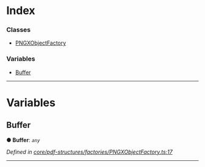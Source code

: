 

# Index

### Classes

* [PNGXObjectFactory](../classes/_core_pdf_structures_factories_pngxobjectfactory_.pngxobjectfactory.md)

### Variables

* [Buffer](_core_pdf_structures_factories_pngxobjectfactory_.md#buffer)

---

# Variables

<a id="buffer"></a>

##  Buffer

**● Buffer**: *`any`*

*Defined in [core/pdf-structures/factories/PNGXObjectFactory.ts:17](https://github.com/Hopding/pdf-lib/blob/10ef001/src/core/pdf-structures/factories/PNGXObjectFactory.ts#L17)*

___

